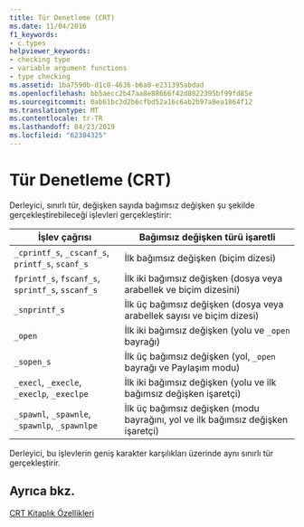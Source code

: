 ```yaml
---
title: Tür Denetleme (CRT)
ms.date: 11/04/2016
f1_keywords:
- c.types
helpviewer_keywords:
- checking type
- variable argument functions
- type checking
ms.assetid: 1ba7590b-d1c0-4636-b6a0-e231395abdad
ms.openlocfilehash: bb5aecc2b47aa8e88666f42d8022395bf99fd85e
ms.sourcegitcommit: 0ab61bc3d2b6cfbd52a16c6ab2b97a8ea1864f12
ms.translationtype: MT
ms.contentlocale: tr-TR
ms.lasthandoff: 04/23/2019
ms.locfileid: "62304325"
---
```

# <a name="type-checking-crt"></a>Tür Denetleme (CRT)

Derleyici, sınırlı tür, değişken sayıda bağımsız değişken şu şekilde gerçekleştirebileceği işlevleri gerçekleştirir:

|İşlev çağrısı|Bağımsız değişken türü işaretli|
|-------------------|-----------------------------|
|`_cprintf_s`, `_cscanf_s`, `printf_s`, `scanf_s`|İlk bağımsız değişken (biçim dizesi)|
|`fprintf_s`, `fscanf_s`, `sprintf_s`, `sscanf_s`|İlk iki bağımsız değişken (dosya veya arabellek ve biçim dizesini)|
|`_snprintf_s`|İlk üç bağımsız değişken (dosya veya arabellek sayısı ve biçim dizesi)|
|`_open`|İlk iki bağımsız değişken (yolu ve `_open` bayrağı)|
|`_sopen_s`|İlk üç bağımsız değişken (yol, `_open` bayrağı ve Paylaşım modu)|
|`_execl`, `_execle`, `_execlp`, `_execlpe`|İlk iki bağımsız değişken (yolu ve ilk bağımsız değişken işaretçi)|
|`_spawnl`, `_spawnle`, `_spawnlp`, `_spawnlpe`|İlk üç bağımsız değişken (modu bayrağını, yol ve ilk bağımsız değişken işaretçi)|

Derleyici, bu işlevlerin geniş karakter karşılıkları üzerinde aynı sınırlı tür gerçekleştirir.

## <a name="see-also"></a>Ayrıca bkz.

[CRT Kitaplık Özellikleri](../c-runtime-library/crt-library-features.md)
